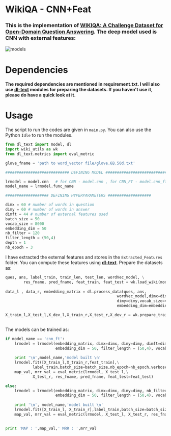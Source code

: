 # WikiQA - CNN+Feat
### This is the implementation of [WIKIQA: A Challenge Dataset for Open-Domain Question Answering](https://aclweb.org/anthology/D15-1237). The deep model used is CNN with external features: 

![models](https://github.com/GauravBh1010tt/DeepLearn/blob/master/WikiQA_CNN%2BFeat/im1.JPG)

# Dependencies
#### The required dependencies are mentioned in requirement.txt. I will also use **[dl-text](https://github.com/GauravBh1010tt/DL-text)** modules for preparing the datasets. If you haven't use it, please do have a quick look at it. 

# Usage
The script to run the codes are given in ```main.py```. You can also use the Python ```Idle``` to run the modules.

```python
from dl_text import model, dl
import wiki_utils as wk
from dl_text.metrics import eval_metric

glove_fname = 'path to word_vector file/glove.6B.50d.txt'

############################ DEFINING MODEL ############################

lrmodel = model.cnn   # for CNN - model.cnn , for CNN_FT - model.cnn_ft
model_name = lrmodel.func_name

################### DEFINING HYPERPARAMETERS ###################

dimx = 60 # number of words in question
dimy = 60 # number of words in answer
dimft = 44 # number of external features used
batch_size = 50
vocab_size = 8000
embedding_dim = 50
nb_filter = 120
filter_length = (50,4)
depth = 1
nb_epoch = 3
```
I have extracted the external features and stores in the ```Extracted_Features``` folder. You can compute these features using **[dl-text](https://github.com/GauravBh1010tt/DL-text)**. Prepare the datasets as:

```python
ques, ans, label_train, train_len, test_len, wordVec_model, \
        res_fname, pred_fname, feat_train, feat_test = wk.load_wiki(model_name, glove_fname)
            
data_l , data_r, embedding_matrix = dl.process_data(ques, ans,
                                                 wordVec_model,dimx=dimx,
                                                 dimy=dimy,vocab_size=vocab_size,
                                                 embedding_dim=embedding_dim)

X_train_l,X_test_l,X_dev_l,X_train_r,X_test_r,X_dev_r = wk.prepare_train_test(data_l,data_r,
                                                                           train_len,test_len)
```

The models can be trained as:
```python
if model_name == 'cnn_ft':
    lrmodel = lrmodel(embedding_matrix, dimx=dimx, dimy=dimy, dimft=dimft, nb_filter = 120, 
                      embedding_dim = 50, filter_length = (50,4), vocab_size = 8000, depth = 1)
    
    print '\n',model_name,'model built \n'
    lrmodel.fit([X_train_l,X_train_r,feat_train],\
            label_train,batch_size=batch_size,nb_epoch=nb_epoch,verbose=2)
    map_val, mrr_val = eval_metric(lrmodel, X_test_l,\
            X_test_r, res_fname, pred_fname, feat_test=feat_test)

else:
    lrmodel = lrmodel(embedding_matrix, dimx=dimx, dimy=dimy, nb_filter = 120, 
                      embedding_dim = 50, filter_length = (50,4), vocab_size = 8000, depth = 1)
    
    print '\n', model_name,'model built \n'
    lrmodel.fit([X_train_l, X_train_r],label_train,batch_size=batch_size,nb_epoch=nb_epoch,verbose=2)
    map_val, mrr_val = eval_metric(lrmodel, X_test_l, X_test_r, res_fname, pred_fname)

    
print 'MAP : ',map_val,' MRR : ',mrr_val
```

